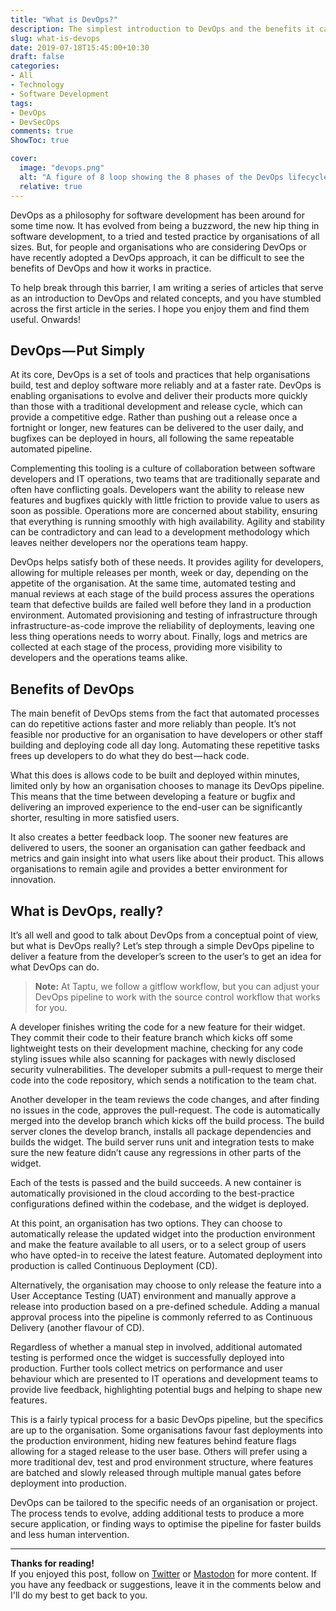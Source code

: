 ```yaml
---
title: "What is DevOps?"
description: The simplest introduction to DevOps and the benefits it can provide to your organisation.
slug: what-is-devops
date: 2019-07-18T15:45:00+10:30
draft: false
categories:
- All
- Technology
- Software Development
tags:
- DevOps
- DevSecOps 
comments: true
ShowToc: true

cover:
  image: "devops.png"
  alt: "A figure of 8 loop showing the 8 phases of the DevOps lifecycle: Plan, Code, Build, Test, Release, Deploy, Operate, Monitor."
  relative: true
---
```


DevOps as a philosophy for software development has been around for some time now. It has evolved from being a buzzword, the new hip thing in software development, to a tried and tested practice by organisations of all sizes. But, for people and organisations who are considering DevOps or have recently adopted a DevOps approach, it can be difficult to see the benefits of DevOps and how it works in practice.

To help break through this barrier, I am writing a series of articles that serve as an introduction to DevOps and related concepts, and you have stumbled across the first article in the series. I hope you enjoy them and find them useful. Onwards!

## DevOps — Put Simply

At its core, DevOps is a set of tools and practices that help organisations build, test and deploy software more reliably and at a faster rate. DevOps is enabling organisations to evolve and deliver their products more quickly than those with a traditional development and release cycle, which can provide a competitive edge. Rather than pushing out a release once a fortnight or longer, new features can be delivered to the user daily, and bugfixes can be deployed in hours, all following the same repeatable automated pipeline.

Complementing this tooling is a culture of collaboration between software developers and IT operations, two teams that are traditionally separate and often have conflicting goals. Developers want the ability to release new features and bugfixes quickly with little friction to provide value to users as soon as possible. Operations more are concerned about stability, ensuring that everything is running smoothly with high availability. Agility and stability can be contradictory and can lead to a development methodology which leaves neither developers nor the operations team happy.

DevOps helps satisfy both of these needs. It provides agility for developers, allowing for multiple releases per month, week or day, depending on the appetite of the organisation. At the same time, automated testing and manual reviews at each stage of the build process assures the operations team that defective builds are failed well before they land in a production environment. Automated provisioning and testing of infrastructure through infrastructure-as-code improve the reliability of deployments, leaving one less thing operations needs to worry about. Finally, logs and metrics are collected at each stage of the process, providing more visibility to developers and the operations teams alike.

## Benefits of DevOps

The main benefit of DevOps stems from the fact that automated processes can do repetitive actions faster and more reliably than people. It’s not feasible nor productive for an organisation to have developers or other staff building and deploying code all day long. Automating these repetitive tasks frees up developers to do what they do best — hack code.

What this does is allows code to be built and deployed within minutes, limited only by how an organisation chooses to manage its DevOps pipeline. This means that the time between developing a feature or bugfix and delivering an improved experience to the end-user can be significantly shorter, resulting in more satisfied users.

It also creates a better feedback loop. The sooner new features are delivered to users, the sooner an organisation can gather feedback and metrics and gain insight into what users like about their product. This allows organisations to remain agile and provides a better environment for innovation.

## What is DevOps, really?

It’s all well and good to talk about DevOps from a conceptual point of view, but what is DevOps really? Let’s step through a simple DevOps pipeline to deliver a feature from the developer’s screen to the user’s to get an idea for what DevOps can do.

> **Note:** At Taptu, we follow a gitflow workflow, but you can adjust your DevOps pipeline to work with the source control workflow that works for you.

A developer finishes writing the code for a new feature for their widget. They commit their code to their feature branch which kicks off some lightweight tests on their development machine, checking for any code styling issues while also scanning for packages with newly disclosed security vulnerabilities. The developer submits a pull-request to merge their code into the code repository, which sends a notification to the team chat.

Another developer in the team reviews the code changes, and after finding no issues in the code, approves the pull-request. The code is automatically merged into the develop branch which kicks off the build process. The build server clones the develop branch, installs all package dependencies and builds the widget. The build server runs unit and integration tests to make sure the new feature didn’t cause any regressions in other parts of the widget.

Each of the tests is passed and the build succeeds. A new container is automatically provisioned in the cloud according to the best-practice configurations defined within the codebase, and the widget is deployed.

At this point, an organisation has two options. They can choose to automatically release the updated widget into the production environment and make the feature available to all users, or to a select group of users who have opted-in to receive the latest feature. Automated deployment into production is called Continuous Deployment (CD).

Alternatively, the organisation may choose to only release the feature into a User Acceptance Testing (UAT) environment and manually approve a release into production based on a pre-defined schedule. Adding a manual approval process into the pipeline is commonly referred to as Continuous Delivery (another flavour of CD).

Regardless of whether a manual step in involved, additional automated testing is performed once the widget is successfully deployed into production. Further tools collect metrics on performance and user behaviour which are presented to IT operations and development teams to provide live feedback, highlighting potential bugs and helping to shape new features.

This is a fairly typical process for a basic DevOps pipeline, but the specifics are up to the organisation. Some organisations favour fast deployments into the production environment, hiding new features behind feature flags allowing for a staged release to the user base. Others will prefer using a more traditional dev, test and prod environment structure, where features are batched and slowly released through multiple manual gates before deployment into production.

DevOps can be tailored to the specific needs of an organisation or project. The process tends to evolve, adding additional tests to produce a more secure application, or finding ways to optimise the pipeline for faster builds and less human intervention.

---

**Thanks for reading!**  
If you enjoyed this post, follow on [Twitter](https://www.twitter.com/@JakobTheDev) or [Mastodon](https://infosec.exchange/@JakobTheDev) for more content. If you have any feedback or suggestions, leave it in the comments below and I'll do my best to get back to you.
